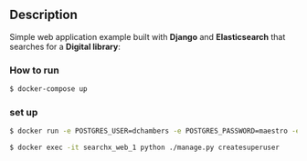 ## Description

Simple web application example built with **Django** and **Elasticsearch** that searches for a **Digital library**:



### How to run

```bash
$ docker-compose up
```
### set up

```bash
$ docker run -e POSTGRES_USER=dchambers -e POSTGRES_PASSWORD=maestro -e POSTGRES_DB=searchx library/postgres

$ docker exec -it searchx_web_1 python ./manage.py createsuperuser
```